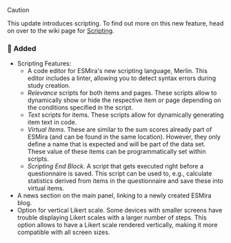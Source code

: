 > [!CAUTION]
> This update introduces scripting. To find out more on this new feature, head on over to the wiki page for [Scripting](https://github.com/KL-Psychological-Methodology/ESMira/wiki/Scripting-in-ESMira).

### 🚀 Added

- Scripting Features:
    - A code editor for ESMira's new scripting language, Merlin. This editor includes a linter, allowing you to detect syntax errors during study creation.
    - _Relevance_ scripts for both items and pages. These scripts allow to dynamically show or hide the respective item or page depending on the conditions specified in the script.
    - _Text_ scripts for items. These scripts allow for dynamically generating item text in code.
    - _Virtual Items_. These are similar to the sum scores already part of ESMira (and can be found in the same location). However, they only define a name that is expected and will be part of the data set. These value of these items can be programmatically set within scripts.
    - _Scripting End Block_. A script that gets executed right before a questionnaire is saved. This script can be used to, e.g., calculate statistics derived from items in the questionnaire and save these into virtual items.
- A news section on the main panel, linking to a newly created ESMira blog.
- Option for vertical Likert scale. Some devices with smaller screens have trouble displaying Likert scales with a larger number of steps. This option allows to have a Likert scale rendered vertically, making it more compatible with all screen sizes.